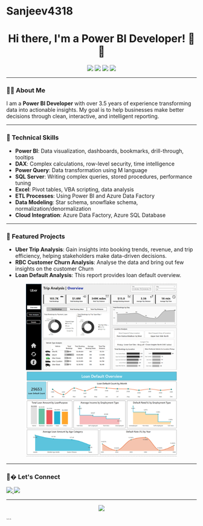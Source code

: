 # Sanjeev4318

<h1 align="center">Hi there, I'm a Power BI Developer! 🧱🤖</h1>

<p align="center">
  <img src="https://img.shields.io/badge/Power%20BI-Data%20Visualization-yellow?style=flat-square&logo=power-bi" />
  <img src="https://img.shields.io/badge/DAX-Expert-blue?style=flat-square" />
  <img src="https://img.shields.io/badge/SQL%20Server-Database%20Development-red?style=flat-square&logo=sql-server" />
  <img src="https://img.shields.io/badge/Azure%20Data%20Factory-ETL-blueviolet?style=flat-square&logo=microsoft-azure" />
</p>

---

### 👨‍💻 About Me

I am a **Power BI Developer** with over 3.5 years of experience transforming data into actionable insights. My goal is to help businesses make better decisions through clean, interactive, and intelligent reporting.

---

### 🔧 Technical Skills

- **Power BI**: Data visualization, dashboards, bookmarks, drill-through, tooltips
- **DAX**: Complex calculations, row-level security, time intelligence
- **Power Query**: Data transformation using M language
- **SQL Server**: Writing complex queries, stored procedures, performance tuning
- **Excel**: Pivot tables, VBA scripting, data analysis
- **ETL Processes**: Using Power BI and Azure Data Factory
- **Data Modeling**: Star schema, snowflake schema, normalization/denormalization
- **Cloud Integration**: Azure Data Factory, Azure SQL Database

---

### 🌟 Featured Projects

- **Uber Trip Analysis**: Gain insights into booking trends, revenue, and trip efficiency, helping stakeholders make data-driven decisions.
- **RBC Customer Churn Analysis**: Analyse the data and bring out few insights on the customer Churn
- **Loan Default Analysis**: This report provides loan default overview.

<p align="center">
  <img src="https://github.com/Sanjeev4318/Power-BI-Projects/blob/main/Uber%20Trip%20Analysis/UberTripAnalysis_SC.png" width="400">
  <img src="https://github.com/Sanjeev4318/Power-BI-Projects/blob/main/Loan%20Default%20Analysis/LoanDefault1_SC.png" width="400">
  
</p>

---

### 👨‍� Let's Connect

<p align="left">
  <a href="https://www.linkedin.com/in/sanjeevkumar031988/" target="_blank">
    <img src="https://img.shields.io/badge/LinkedIn-Connect-blue?style=flat-square&logo=linkedin" />
  </a>
  <a href="mailto:sanjeev.4318@gmail.com">
    <img src="https://img.shields.io/badge/Email-Contact-red?style=flat-square&logo=gmail" />
  </a>

</p>

---

<p align="center">
  <img src="https://github-readme-stats.vercel.app/api?username=yourgithubusername&show_icons=true&theme=radical" />
</p>
```

